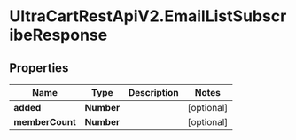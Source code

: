 # UltraCartRestApiV2.EmailListSubscribeResponse

## Properties

Name | Type | Description | Notes
------------ | ------------- | ------------- | -------------
**added** | **Number** |  | [optional] 
**memberCount** | **Number** |  | [optional] 


